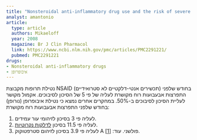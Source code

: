 ```yaml
---
title: "Nonsteroidal anti-inflammatory drug use and the risk of severe skin and soft tissue complications in patients with varicella or zoster disease"
analyst: amantonio
article:
  type: article
  authors: Mikaeloff
  year: 2008
  magazine: Br J Clin Pharmacol
  link: https://www.ncbi.nlm.nih.gov/pmc/articles/PMC2291221/
  pubmed: PMC2291221
drugs:
- Nonsteroidal anti-inflammatory drugs
- איבופרופן
---
```


נטילת תרופות מקבוצת NSAID (תכשירים אנטי-דלקטיים לא סטרואידיים) בחודש שלפני התפרצות אבעבועות רוח מקושרת לעליה של פי 5 של הסיכון לסיבוכים. אקמול מקושר לעליית הסיכון לסיבוכים ב-50%.
במחקרים אחרים נמצא כי נטילת איבופרופן (נורופן) בחודש שלפני התפרצות אבעבועות רוח מקושרת:
1) לעליה פי 3 בסיכון לזיהומי עור עמידים.
2) לעליה פי 11.5 בסיכון [לדלקות נקרוטיות](https://en.wikipedia.org/wiki/Necrotizing_fasciitis).
3) לעליה פי 3.9 בסיכון לזיהום סטרפטוקוק A פולשני. עוד: [[1]](https://www.ncbi.nlm.nih.gov/pubmed/26297238).
